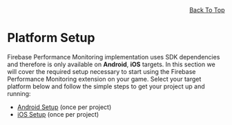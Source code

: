 <a id="top"></a>
<!-- Page HTML do not touch -->
<a /><p align="right">[Back To Top](#top)</p>

# Platform Setup

Firebase Performance Monitoring implementation uses SDK dependencies and therefore is only available on **Android**, **iOS** targets. In this section we will cover the required setup necessary to start using the Firebase Performance Monitoring extension on your game.
Select your target platform below and follow the simple steps to get your project up and running:

* [Android Setup](Platform-Setup#Android_Setup) (once per project)
* [iOS Setup](Platform-Setup#iOS Setup) (once per project)
